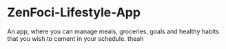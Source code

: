 # ZenFoci-Lifestyle-App

An app, where you can manage meals, groceries, goals and healthy habits that you wish to cement in your schedule.
theah
